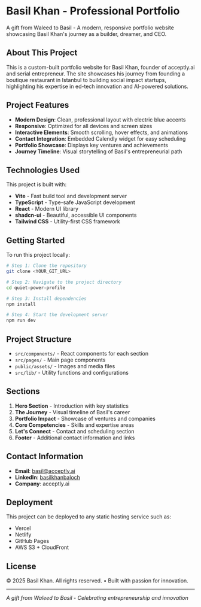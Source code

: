 # Basil Khan - Professional Portfolio

A gift from Waleed to Basil - A modern, responsive portfolio website showcasing Basil Khan's journey as a builder, dreamer, and CEO.

## About This Project

This is a custom-built portfolio website for Basil Khan, founder of acceptly.ai and serial entrepreneur. The site showcases his journey from founding a boutique restaurant in Istanbul to building social impact startups, highlighting his expertise in ed-tech innovation and AI-powered solutions.

## Project Features

- **Modern Design**: Clean, professional layout with electric blue accents
- **Responsive**: Optimized for all devices and screen sizes
- **Interactive Elements**: Smooth scrolling, hover effects, and animations
- **Contact Integration**: Embedded Calendly widget for easy scheduling
- **Portfolio Showcase**: Displays key ventures and achievements
- **Journey Timeline**: Visual storytelling of Basil's entrepreneurial path

## Technologies Used

This project is built with:

- **Vite** - Fast build tool and development server
- **TypeScript** - Type-safe JavaScript development
- **React** - Modern UI library
- **shadcn-ui** - Beautiful, accessible UI components
- **Tailwind CSS** - Utility-first CSS framework

## Getting Started

To run this project locally:

```sh
# Step 1: Clone the repository
git clone <YOUR_GIT_URL>

# Step 2: Navigate to the project directory
cd quiet-power-profile

# Step 3: Install dependencies
npm install

# Step 4: Start the development server
npm run dev
```

## Project Structure

- `src/components/` - React components for each section
- `src/pages/` - Main page components
- `public/assets/` - Images and media files
- `src/lib/` - Utility functions and configurations

## Sections

1. **Hero Section** - Introduction with key statistics
2. **The Journey** - Visual timeline of Basil's career
3. **Portfolio Impact** - Showcase of ventures and companies
4. **Core Competencies** - Skills and expertise areas
5. **Let's Connect** - Contact and scheduling section
6. **Footer** - Additional contact information and links

## Contact Information

- **Email**: basil@acceptly.ai
- **LinkedIn**: [basilkhanbaloch](https://www.linkedin.com/in/basilkhanbaloch/)
- **Company**: acceptly.ai

## Deployment

This project can be deployed to any static hosting service such as:
- Vercel
- Netlify
- GitHub Pages
- AWS S3 + CloudFront

## License

© 2025 Basil Khan. All rights reserved. • Built with passion for innovation.

---

*A gift from Waleed to Basil - Celebrating entrepreneurship and innovation*